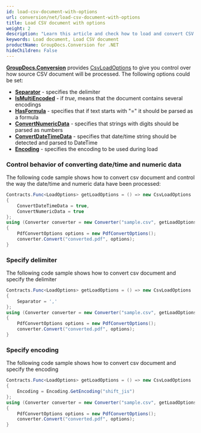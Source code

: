 ```yaml
---
id: load-csv-document-with-options
url: conversion/net/load-csv-document-with-options
title: Load CSV document with options
weight: 2
description: "Learn this article and check how to load and convert CSV documents with advanced options using GroupDocs.Conversion for .NET API."
keywords: Load document, Load CSV document
productName: GroupDocs.Conversion for .NET
hideChildren: False
---
```

[**GroupDocs.Conversion**](https://products.groupdocs.com/conversion/net) provides [CsvLoadOptions](https://apireference.groupdocs.com/net/conversion/groupdocs.conversion.options.load/csvloadoptions) to give you control over how source CSV document will be processed. The following options could be set:

*   **[Separator](https://apireference.groupdocs.com/net/conversion/groupdocs.conversion.options.load/csvloadoptions/properties/separator)** - specifies the delimiter 
*   **[IsMultiEncoded](https://apireference.groupdocs.com/net/conversion/groupdocs.conversion.options.load/csvloadoptions/properties/ismultiencoded)** - if *true*, means that the document contains several encodings  
*   **[HasFormula](https://apireference.groupdocs.com/net/conversion/groupdocs.conversion.options.load/csvloadoptions/properties/hasformula)** - specifies that if text starts with "=" it should be parsed as a formula
*   **[ConvertNumericData](https://apireference.groupdocs.com/net/conversion/groupdocs.conversion.options.load/csvloadoptions/properties/convertnumericdata)** - specifies that strings with digits should be parsed as numbers
*   **[ConvertDateTimeData](https://apireference.groupdocs.com/net/conversion/groupdocs.conversion.options.load/csvloadoptions/properties/convertdatetimedata)** - specifies that date/time string should be detected and parsed to DateTime
*   **[Encoding](https://apireference.groupdocs.com/net/conversion/groupdocs.conversion.options.load/csvloadoptions/properties/encoding)** - specifies the encoding to be used during load

### Control behavior of converting date/time and numeric data

The following code sample shows how to convert csv document and control the way the date/time and numeric data have been processed:

```csharp
Contracts.Func<LoadOptions> getLoadOptions = () => new CsvLoadOptions
{
    ConvertDateTimeData = true,
    ConvertNumericData = true
};
using (Converter converter = new Converter("sample.csv", getLoadOptions))
{
    PdfConvertOptions options = new PdfConvertOptions();
    converter.Convert("converted.pdf", options);
}
```

### Specify delimiter

The following code sample shows how to convert csv document and specify the delimiter

```csharp
Contracts.Func<LoadOptions> getLoadOptions = () => new CsvLoadOptions
{
    Separator = ','
};
using (Converter converter = new Converter("sample.csv", getLoadOptions))
{
    PdfConvertOptions options = new PdfConvertOptions();
    converter.Convert("converted.pdf", options);
}
```

### Specify encoding

The following code sample shows how to convert csv document and specify the encoding

```csharp
Contracts.Func<LoadOptions> getLoadOptions = () => new CsvLoadOptions
{
    Encoding = Encoding.GetEncoding("shift_jis")
};
using (Converter converter = new Converter("sample.csv", getLoadOptions))
{
    PdfConvertOptions options = new PdfConvertOptions();
    converter.Convert("converted.pdf", options);
}
```
